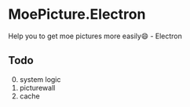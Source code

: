 # MoePicture.Electron
Help you to get moe pictures more easily😄 - Electron

## Todo

0. system logic
1. picturewall
2. cache
